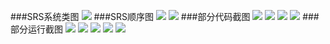 ###SRS系统类图
<img src="http://t1.qpic.cn/mblogpic/41b89144e1b76719559a/2000">
###SRS顺序图
<img src="http://t1.qpic.cn/mblogpic/b479c487074d2a9110da/2000">
<img src="http://t1.qpic.cn/mblogpic/327c4405fc9af365ae04/2000">
###部分代码截图
<img src="http://t1.qpic.cn/mblogpic/cdf9286466ba4e99226a/2000">
<img src="http://t1.qpic.cn/mblogpic/1810ed761178b7e36f98/2000">
<img src="http://t1.qpic.cn/mblogpic/c9e6b97a997c885ab91a/2000">
<img src="http://t1.qpic.cn/mblogpic/30f9ca7b77db9da9855a/2000">
###部分运行截图
<img src="http://t1.qpic.cn/mblogpic/2b23a93efe44d05c5636/2000">
<img src="http://t1.qpic.cn/mblogpic/5d36e85d8ed2197343de/2000">
<img src="http://t1.qpic.cn/mblogpic/674351151ae3843073be/2000">
<img src="http://t1.qpic.cn/mblogpic/c00ea69339f7c6ac1a2e/2000">
<img src="http://t1.qpic.cn/mblogpic/731b7bd4b1a321851296/2000">
